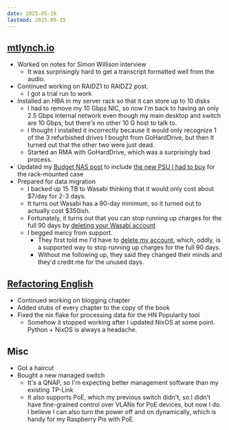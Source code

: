 ```yaml
---
date: 2025-05-16
lastmod: 2025-05-15
---
```


## [mtlynch.io](https://mtlynch.io)

- Worked on notes for Simon Willison interview
  - It was surprisingly hard to get a transcript formatted well from the audio.
- Continued working on RAIDZ1 to RAIDZ2 post.
  - I got a trial run to work
- Installed an HBA in my server rack so that it can store up to 10 disks
  - I had to remove my 10 Gbps NIC, so now I'm back to having an only 2.5 Gbps internal network even though my main desktop and switch are 10 Gbps, but there's no other 10 G host to talk to.
  - I thought I installed it incorrectly because it would only recognize 1 of the 3 refurbished drives I bought from GoHardDrive, but then it turned out that the other two were just dead.
  - Started an RMA with GoHardDrive, which was a surprisingly bad process.
- Updated my [Budget NAS post](https://mtlynch.io/budget-nas/) to include [the new PSU I had to buy](https://github.com/mtlynch/mtlynch.io/pull/1485) for the rack-mounted case
- Prepared for data migration
  - I backed up 15 TB to Wasabi thinking that it would only cost about $7/day for 2-3 days.
  - It turns out Wasabi has a 90-day minimum, so it turned out to actually cost $350ish.
  - Fortunately, it turns out that you can stop running up charges for the full 90 days by [deleting your Wasabi account](https://docs.wasabi.com/v1/docs/deleting-an-account)
  - I begged mercy from support.
    - They first told me I'd have to [delete my account](https://docs.wasabi.com/v1/docs/deleting-an-account), which, oddly, is a supported way to stop running up charges for the full 90 days.
    - Without me following up, they said they changed their minds and they'd credit me for the unused days.

## [Refactoring English](https://refactoringenglish.com)

- Continued working on blogging chapter
- Added stubs of every chapter to the copy of the book
- Fixed the nix flake for processing data for the HN Popularity tool
  - Somehow it stopped working after I updated NixOS at some point. Python + NixOS is always a headache.

## Misc

- Got a haircut
- Bought a new managed switch
  - It's a QNAP, so I'm expecting better management software than my existing TP-Link
  - It also supports PoE, which my previous switch didn't, so I didn't have fine-grained control over VLANs for PoE devices, but now I do. I believe I can also turn the power off and on dynamically, which is handy for my Raspberry Pis with PoE.
